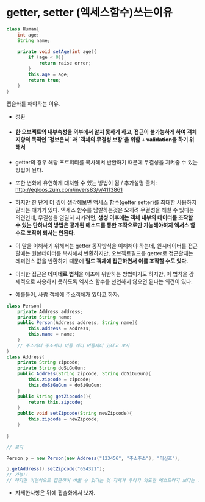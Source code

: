 # getter, setter (엑세스함수)쓰는이유

```java
class Human{
	int age;
	String name;
	
	private void setAge(int age){
		if (age < 0){
			return raise errer;
		}
		this.age = age;
		return true;
	}
}
```

캡슐화를 해야하는 이유.

- 정환

- <h4>한 오브젝트의 내부속성을 외부에서 알지 못하게 하고, 접근이 불가능하게 하여 객체지향의 목적인 `정보은닉` 과 `객체의 무결성 보장`을 위함 + validation을 하기 위해서<h4/>

- getter의 경우 해당 프로퍼티를 복사해서 반환하기 때문에 무결성을 지켜줄 수 있는 방법이 된다.

- 또한 변화에 유연하게 대처할 수 있는 방법이 됨 / 추가설명 출처: http://egloos.zum.com/invers83/v/4113861

- 하지만 한 단계 더 깊이 생각해보면  액세스 함수(getter setter)를 최대한 사용하지 말라는 얘기가 있다. 엑세스 함수를 남발하는것은 오히려 무결성을 헤칠 수 있다는 의견인데,  무결성을 엄밀히 지키려면, **생성 이후에는 객체 내부의 데이터를 조작할 수 있는 단하나의 방법은 공개된 메소드를 통한 조작으로만 가능해야하지 엑서스 함수로 조작이 되서는 안된다.** 

- 이 말을 이해하기 위해서는 getter 동작방식을 이해해야 하는데, 윈시데이터를 접근할때는 원본데이터를 복사해서 반환하지만, 오브젝트필드를 getter로 접근할때는 레퍼런스 값을 반환하기 때문에 **필드 객체에 접근하면서 이를 조작할 수도 있다.**

- 이러한 접근은 **데미테르 법칙**을 애초에 위반하는 방법이기도 하지만, 이 법칙을 강제적으로 사용하지 못하도록 엑서스 함수를 선언하지 않으면 된다는 의견이 있다.

- 예를들어, 사람 객체에 주소객체가 있다고 하자.

```java
class Person{
	private Address address;
	private String name;
	public Person(Address address, String name){
		this.address = address;
		this.name = name;
	}
	// 주소게터 주소세터 이름 게터 이름세터 있다고 보자
}
class Address{
	private String zipcode;
	private String doSiGuGun;
	public Address(String zipcode, String doSiGuGun){
		this.zipcode = zipcode;
		this.doSiGuGun = doSiGuGun;
	}
	public String getZipcode(){
		return this.zipcode;
	}
	public void setZipcode(String newZipcode){
		this.zipcode = newZipcode;
	}
	
}

// 로직

Person p = new Person(new Address("123456", "주소주소"), "이신호");

p.getAddress().setZipcode("654321");
// 가능!!
// 하지만 이런식으로 접근하여 바꿀 수 있다는 것 자체가 우리가 의도한 메소드라기 보다는 그냥 엑세스 함수로서 존재할때 이러한 동작이 가능하다는 것이다. 엄밀히 설계하려면 이런식의 접근 자체를 방지해야 한다.

```





- 자세한사항은 뒤에 캡슐화에서 보자.